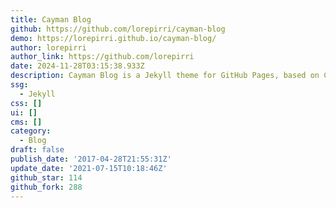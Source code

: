 ```yaml
---
title: Cayman Blog
github: https://github.com/lorepirri/cayman-blog
demo: https://lorepirri.github.io/cayman-blog/
author: lorepirri
author_link: https://github.com/lorepirri
date: 2024-11-28T03:15:38.933Z
description: Cayman Blog is a Jekyll theme for GitHub Pages, based on Cayman theme
ssg:
  - Jekyll
css: []
ui: []
cms: []
category:
  - Blog
draft: false
publish_date: '2017-04-28T21:55:31Z'
update_date: '2021-07-15T10:18:46Z'
github_star: 114
github_fork: 288
---
```

